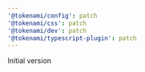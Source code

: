 ```yaml
---
'@tokenami/config': patch
'@tokenami/css': patch
'@tokenami/dev': patch
'@tokenami/typescript-plugin': patch
---
```


Initial version
